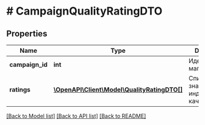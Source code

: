 # # CampaignQualityRatingDTO

## Properties

Name | Type | Description | Notes
------------ | ------------- | ------------- | -------------
**campaign_id** | **int** | Идентификатор магазина. |
**ratings** | [**\OpenAPI\Client\Model\QualityRatingDTO[]**](QualityRatingDTO.md) | Список значений индекса качества. |

[[Back to Model list]](../../README.md#models) [[Back to API list]](../../README.md#endpoints) [[Back to README]](../../README.md)

